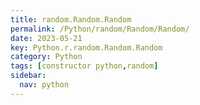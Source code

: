 ```yaml
---
title: random.Random.Random
permalink: /Python/random/Random/Random/
date: 2023-05-21
key: Python.r.random.Random.Random
category: Python
tags: [constructor python,random]
sidebar:
  nav: python
---
```


